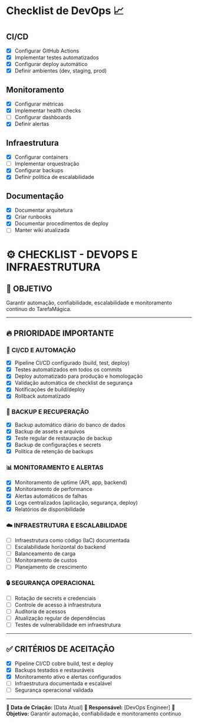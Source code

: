 # Checklist de DevOps 📈

## CI/CD
- [x] Configurar GitHub Actions
- [x] Implementar testes automatizados
- [x] Configurar deploy automático
- [x] Definir ambientes (dev, staging, prod)

## Monitoramento
- [x] Configurar métricas
- [x] Implementar health checks
- [ ] Configurar dashboards
- [x] Definir alertas

## Infraestrutura
- [x] Configurar containers
- [ ] Implementar orquestração
- [x] Configurar backups
- [x] Definir política de escalabilidade

## Documentação
- [x] Documentar arquitetura
- [x] Criar runbooks
- [x] Documentar procedimentos de deploy
- [ ] Manter wiki atualizada

# ⚙️ CHECKLIST - DEVOPS E INFRAESTRUTURA

## 🎯 **OBJETIVO**
Garantir automação, confiabilidade, escalabilidade e monitoramento contínuo do TarefaMágica.

---

## 🔥 **PRIORIDADE IMPORTANTE**

### 🤖 **CI/CD E AUTOMAÇÃO**
- [x] Pipeline CI/CD configurado (build, test, deploy)
- [x] Testes automatizados em todos os commits
- [x] Deploy automatizado para produção e homologação
- [x] Validação automática de checklist de segurança
- [x] Notificações de build/deploy
- [x] Rollback automatizado

### 💾 **BACKUP E RECUPERAÇÃO**
- [x] Backup automático diário do banco de dados
- [x] Backup de assets e arquivos
- [x] Teste regular de restauração de backup
- [x] Backup de configurações e secrets
- [x] Política de retenção de backups

### 📊 **MONITORAMENTO E ALERTAS**
- [x] Monitoramento de uptime (API, app, backend)
- [x] Monitoramento de performance
- [x] Alertas automáticos de falhas
- [x] Logs centralizados (aplicação, segurança, deploy)
- [x] Relatórios de disponibilidade

### ☁️ **INFRAESTRUTURA E ESCALABILIDADE**
- [ ] Infraestrutura como código (IaC) documentada
- [ ] Escalabilidade horizontal do backend
- [ ] Balanceamento de carga
- [ ] Monitoramento de custos
- [ ] Planejamento de crescimento

### 🔒 **SEGURANÇA OPERACIONAL**
- [ ] Rotação de secrets e credenciais
- [ ] Controle de acesso à infraestrutura
- [ ] Auditoria de acessos
- [ ] Atualização regular de dependências
- [ ] Testes de vulnerabilidade em infraestrutura

---

## ✅ **CRITÉRIOS DE ACEITAÇÃO**
- [x] Pipeline CI/CD cobre build, test e deploy
- [x] Backups testados e restauráveis
- [x] Monitoramento ativo e alertas configurados
- [ ] Infraestrutura documentada e escalável
- [ ] Segurança operacional validada

---

**📅 Data de Criação:** [Data Atual]
**👤 Responsável:** [DevOps Engineer]
**🎯 Objetivo:** Garantir automação, confiabilidade e monitoramento contínuo 